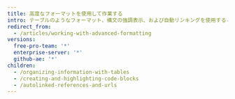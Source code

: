 ```yaml
---
title: 高度なフォーマットを使用して作業する
intro: テーブルのようなフォーマット、構文の強調表示、および自動リンキングを使用すると、プルリクエスト、Issue、およびコメントに複雑な情報を明確に配置できます。
redirect_from:
  - /articles/working-with-advanced-formatting
versions:
  free-pro-team: '*'
  enterprise-server: '*'
  github-ae: '*'
children:
  - /organizing-information-with-tables
  - /creating-and-highlighting-code-blocks
  - /autolinked-references-and-urls
---
```


